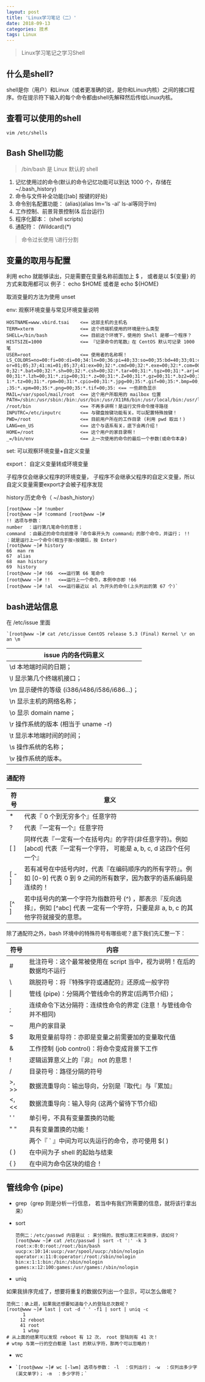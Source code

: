 ```yaml
---
layout: post 
title: 'Linux学习笔记（二）'
date: 2018-09-13 
categories: 技术
tags: Linux
---
```

> Linux学习笔记之学习Shell

## 什么是shell?

shell是你（用户）和Linux（或者更准确的说，是你和Linux内核）之间的接口程序。你在提示符下输入的每个命令都由shell先解释然后传给Linux内核。

## 查看可以使用的shell

	vim /etc/shells

## Bash Shell功能

 > /bin/bash 是 Linux 默认的 shell

 1. 记忆使用过的命令(默认的命令记忆功能可以到达 1000 个，存储在~/.bash_history)
 2. 命令与文件补全功能([tab] 按键的好处)
 3. 命令别名配置功能： (alias)(alias lm='ls -al' ls-al等同于lm)
 4. 工作控制、前景背景控制(& 后台运行)
 5. 程序化脚本： (shell scripts)
 6. 通配符： (Wildcard)(*)

> 命令过长使用 \进行分割

## 变量的取用与配置
利用 echo 就能够读出，只是需要在变量名称前面加上 \$ ， 或者是以 \${变量} 的方式来取用都可以
例子：	echo \$HOME 或者是 echo \${HOME}

取消变量的方法为使用 unset

 env: 观察环境变量与常见环境变量说明

```
HOSTNAME=www.vbird.tsai    <== 这部主机的主机名
TERM=xterm                 <== 这个终端机使用的环境是什么类型
SHELL=/bin/bash            <== 目前这个环境下，使用的 Shell 是哪一个程序？
HISTSIZE=1000              <== 『记录命令的笔数』在 CentOS 默认可记录 1000 笔
USER=root                  <== 使用者的名称啊！
LS_COLORS=no=00:fi=00:di=00;34:ln=00;36:pi=40;33:so=00;35:bd=40;33;01:cd=40;33;01:
or=01;05;37;41:mi=01;05;37;41:ex=00;32:*.cmd=00;32:*.exe=00;32:*.com=00;32:*.btm=0
0;32:*.bat=00;32:*.sh=00;32:*.csh=00;32:*.tar=00;31:*.tgz=00;31:*.arj=00;31:*.taz=
00;31:*.lzh=00;31:*.zip=00;31:*.z=00;31:*.Z=00;31:*.gz=00;31:*.bz2=00;31:*.bz=00;3
1:*.tz=00;31:*.rpm=00;31:*.cpio=00;31:*.jpg=00;35:*.gif=00;35:*.bmp=00;35:*.xbm=00
;35:*.xpm=00;35:*.png=00;35:*.tif=00;35: <== 一些颜色显示
MAIL=/var/spool/mail/root  <== 这个用户所取用的 mailbox 位置
PATH=/sbin:/usr/sbin:/bin:/usr/bin:/usr/X11R6/bin:/usr/local/bin:/usr/local/sbin:
/root/bin                  <== 不再多讲啊！是运行文件命令搜寻路径
INPUTRC=/etc/inputrc       <== 与键盘按键功能有关。可以配置特殊按键！
PWD=/root                  <== 目前用户所在的工作目录 (利用 pwd 取出！)
LANG=en_US                 <== 这个与语系有关，底下会再介绍！
HOME=/root                 <== 这个用户的家目录啊！
_=/bin/env                 <== 上一次使用的命令的最后一个参数(或命令本身)
```

set: 可以观察环境变量+自定义变量

export： 自定义变量转成环境变量

子程序仅会继承父程序的环境变量， 子程序不会继承父程序的自定义变量，所以自定义变量需要export才会被子程序发现

history:历史命令（ ~/.bash_history）

```
[root@www ~]# !number	 
[root@www ~]# !command [root@www ~]# 
!! 选项与参数： 
number  ：运行第几笔命令的意思； 
command ：由最近的命令向前搜寻『命令串开头为 command』的那个命令，并运行； !!      ：就是运行上一个命令(相当于按↑按键后，按 Enter)  
[root@www ~]# history    
66  man rm    
67  alias    
68  man history    
69  history  
[root@www ~]# !66  <==运行第 66 笔命令
[root@www ~]# !!   <==运行上一个命令，本例中亦即 !66  
[root@www ~]# !al  <==运行最近以 al 为开头的命令(上头列出的第 67 个)`
```



## bash进站信息

在 /etc/issue 里面

```
`[root@www ~]# cat /etc/issue CentOS release 5.3 (Final) Kernel \r on an \m `
```

| issue 内的各代码意义                                         |
| ------------------------------------------------------------ |
| \d 本地端时间的日期； |
|\l 显示第几个终端机接口；|
|\m 显示硬件的等级 (i386/i486/i586/i686...)；|
|\n 显示主机的网络名称；|
|\o 显示 domain name；|
|\r 操作系统的版本 (相当于 uname -r)|
|\t 显示本地端时间的时间；|
|\s 操作系统的名称；|
|\v 操作系统的版本。 |

### 通配符

| 符号  | 意义                                                         |
| ----- | ------------------------------------------------------------ |
| *     | 代表『 0 个到无穷多个』任意字符                              |
| ?     | 代表『一定有一个』任意字符                                   |
| [ ]   | 同样代表『一定有一个在括号内』的字符(非任意字符)。例如 [abcd] 代表『一定有一个字符， 可能是 a, b, c, d 这四个任何一个』 |
| [ - ] | 若有减号在中括号内时，代表『在编码顺序内的所有字符』。例如 [0-9] 代表 0 到 9 之间的所有数字，因为数字的语系编码是连续的！ |
| [^ ]  | 若中括号内的第一个字符为指数符号 (^) ，那表示『反向选择』，例如 [^abc] 代表 一定有一个字符，只要是非 a, b, c 的其他字符就接受的意思。 |

除了通配符之外，bash 环境中的特殊符号有哪些呢？底下我们先汇整一下：


| 符号  | 内容                                                         |
| ----- | ------------------------------------------------------------ |
| #     | 批注符号：这个最常被使用在 script 当中，视为说明！在后的数据均不运行 |
| \     | 跳脱符号：将『特殊字符或通配符』还原成一般字符               |
| \|    | 管线 (pipe)：分隔两个管线命令的界定(后两节介绍)；            |
| ;     | 连续命令下达分隔符：连续性命令的界定 (注意！与管线命令并不相同) |
| ~     | 用户的家目录                                                 |
| $     | 取用变量前导符：亦即是变量之前需要加的变量取代值             |
| &     | 工作控制 (job control)：将命令变成背景下工作                 |
| !     | 逻辑运算意义上的『非』 not 的意思！                          |
| /     | 目录符号：路径分隔的符号                                     |
| >, >> | 数据流重导向：输出导向，分别是『取代』与『累加』             |
| <, << | 数据流重导向：输入导向 (这两个留待下节介绍)                  |
| ' '   | 单引号，不具有变量置换的功能                                 |
| " "   | 具有变量置换的功能！                                         |
| ` `   | 两个『 ` 』中间为可以先运行的命令，亦可使用 $( )             |
| ( )   | 在中间为子 shell 的起始与结束                                |
| { }   | 在中间为命令区块的组合！                                     |



## 管线命令 (pipe)

- grep（grep 则是分析一行信息， 若当中有我们所需要的信息，就将该行拿出来）

- sort

  ```
  范例二：/etc/passwd 内容是以 : 来分隔的，我想以第三栏来排序，该如何？
  [root@www ~]# cat /etc/passwd | sort -t ':' -k 3
  root:x:0:0:root:/root:/bin/bash
  uucp:x:10:14:uucp:/var/spool/uucp:/sbin/nologin
  operator:x:11:0:operator:/root:/sbin/nologin
  bin:x:1:1:bin:/bin:/sbin/nologin
  games:x:12:100:games:/usr/games:/sbin/nologin
  ```

- uniq

如果我排序完成了，想要将重复的数据仅列出一个显示，可以怎么做呢？

```
范例二：承上题，如果我还想要知道每个人的登陆总次数呢？
[root@www ~]# last | cut -d ' ' -f1 | sort | uniq -c
      1
     12 reboot
     41 root
      1 wtmp
# 从上面的结果可以发现 reboot 有 12 次， root 登陆则有 41 次！
# wtmp 与第一行的空白都是 last 的默认字符，那两个可以忽略的！
```



- wc

- ```
  `[root@www ~]# wc [-lwm] 选项与参数： -l  ：仅列出行； -w  ：仅列出多少字(英文单字)； -m  ：多少字符；`
  ```




